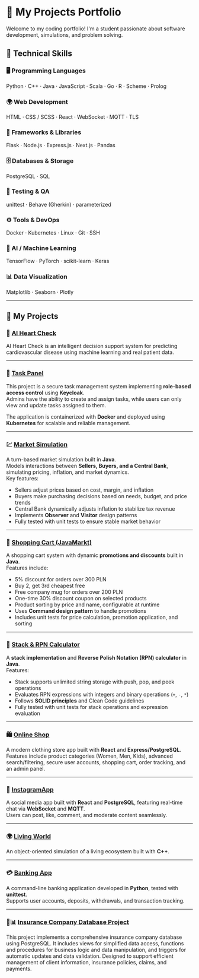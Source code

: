 # 💼 My Projects Portfolio

Welcome to my coding portfolio! I'm a student passionate about software development, simulations, and problem solving.  

## 🧠 Technical Skills

### 🖥️ Programming Languages  
Python · C++ · Java · JavaScript · Scala · Go · R · Scheme · Prolog

### 🌍 Web Development  
HTML · CSS / SCSS · React · WebSocket · MQTT · TLS

### 🧰 Frameworks & Libraries  
Flask · Node.js · Express.js · Next.js · Pandas

### 🗄️ Databases & Storage  
PostgreSQL · SQL 

### 🧪 Testing & QA  
unittest · Behave (Gherkin) · parameterized

### ⚙️ Tools & DevOps  
Docker · Kubernetes · Linux · Git · SSH

### 🤖 AI / Machine Learning  
TensorFlow · PyTorch · scikit-learn · Keras

### 📊 Data Visualization  
Matplotlib · Seaborn · Plotly

---

## 💼 My Projects

### 🧠 [AI Heart Check](https://github.com/olha-yakymenko/AI_Heart_Check_project.git)
AI Heart Check is an intelligent decision support system for predicting cardiovascular disease using machine learning and real patient data.

---

### 🔐 [Task Panel](https://github.com/olha-yakymenko/Task_Management_Application.git)  
This project is a secure task management system implementing **role-based access control** using **Keycloak**.  
Admins have the ability to create and assign tasks, while users can only view and update tasks assigned to them.  

The application is containerized with **Docker** and deployed using **Kubernetes** for scalable and reliable management.

---

### 💹 [Market Simulation](https://github.com/olha-yakymenko/java_projects/tree/main/market)  
A turn-based market simulation built in **Java**.  
Models interactions between **Sellers, Buyers, and a Central Bank**, simulating pricing, inflation, and market dynamics.  
Key features:  
- Sellers adjust prices based on cost, margin, and inflation  
- Buyers make purchasing decisions based on needs, budget, and price trends  
- Central Bank dynamically adjusts inflation to stabilize tax revenue  
- Implements **Observer** and **Visitor** design patterns  
- Fully tested with unit tests to ensure stable market behavior

---

### 🛒 [Shopping Cart (JavaMarkt)](https://github.com/olha-yakymenko/java_projects/tree/main/cart)  
A shopping cart system with dynamic **promotions and discounts** built in **Java**.  
Features include:  
- 5% discount for orders over 300 PLN  
- Buy 2, get 3rd cheapest free  
- Free company mug for orders over 200 PLN  
- One-time 30% discount coupon on selected products  
- Product sorting by price and name, configurable at runtime  
- Uses **Command design pattern** to handle promotions  
- Includes unit tests for price calculation, promotion application, and sorting

---

### 🧮 [Stack & RPN Calculator](https://github.com/olha-yakymenko/java_projects/tree/main/stack)  
A **stack implementation** and **Reverse Polish Notation (RPN) calculator** in **Java**.  
Features:  
- Stack supports unlimited string storage with push, pop, and peek operations  
- Evaluates RPN expressions with integers and binary operations (`+`, `-`, `*`)  
- Follows **SOLID principles** and Clean Code guidelines  
- Fully tested with unit tests for stack operations and expression evaluation


---

### 🛍️ [Online Shop](https://github.com/olha-yakymenko/online_shop.git)  
A modern clothing store app built with **React** and **Express/PostgreSQL**.  
Features include product categories (Women, Men, Kids), advanced search/filtering, secure user accounts, shopping cart, order tracking, and an admin panel.

---

### 📸 [InstagramApp](https://github.com/olha-yakymenko/instagram_project.git)  
A social media app built with **React** and **PostgreSQL**, featuring real-time chat via **WebSocket** and **MQTT**.  
Users can post, like, comment, and moderate content seamlessly.

---

### 🌍 [Living World](https://github.com/olha-yakymenko/Living_World_project.git)  
An object-oriented simulation of a living ecosystem built with **C++**.

---

### 💳 [Banking App](https://github.com/olha-yakymenko/bank-app.git)  
A command-line banking application developed in **Python**, tested with **unittest**.  
Supports user accounts, deposits, withdrawals, and transaction tracking.

---

### 🏢📊 [Insurance Company Database Project](https://github.com/olha-yakymenko/Insurance_Company_Database_Project.git)

This project implements a comprehensive insurance company database using PostgreSQL. It includes views for simplified data access, functions and procedures for business logic and data manipulation, and triggers for automatic updates and data validation. Designed to support efficient management of client information, insurance policies, claims, and payments.
